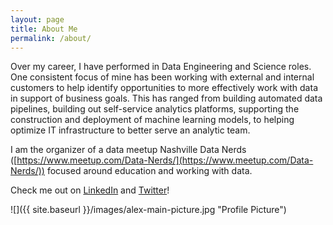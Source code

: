 ```yaml
---
layout: page
title: About Me
permalink: /about/
---
```


Over my career, I have performed in Data Engineering and Science roles.  One consistent focus of mine has been working with external and internal customers to help identify opportunities to more effectively work with data in support of business goals.  This has ranged from building automated data pipelines, building out self-service analytics platforms, supporting the construction and deployment of machine learning models, to helping optimize IT infrastructure to better serve an analytic team.

I am the organizer of a data meetup Nashville Data Nerds ([https://www.meetup.com/Data-Nerds/](https://www.meetup.com/Data-Nerds/)) focused around education and working with data.

Check me out on [LinkedIn](https://www.linkedin.com/in/alexantonison/) and [Twitter](https://twitter.com/adantonison)!

![]({{ site.baseurl }}/images/alex-main-picture.jpg "Profile Picture")